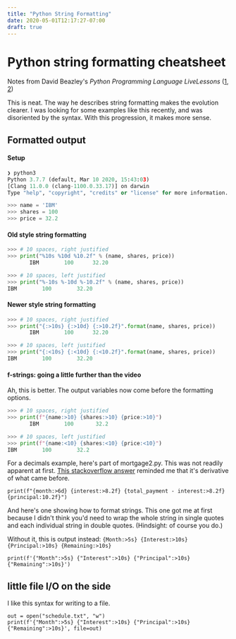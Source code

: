 ```yaml
---
title: "Python String Formatting"
date: 2020-05-01T12:17:27-07:00
draft: true
---
```


# Python string formatting cheatsheet

Notes from David Beazley's _Python Programming Language LiveLessons_
([1](https://www.informit.com/store/python-programming-language-livelessons-9780134217321),
 [2](https://learning.oreilly.com/videos/python-programming-language/9780134217314))

This is neat. The way he describes string formatting makes the evolution
clearer. I was looking for some examples like this recently, and was
disoriented by the syntax. With this progression, it makes more sense.

## Formatted output

#### Setup

```python
❯ python3
Python 3.7.7 (default, Mar 10 2020, 15:43:03)
[Clang 11.0.0 (clang-1100.0.33.17)] on darwin
Type "help", "copyright", "credits" or "license" for more information.

>>> name = 'IBM'
>>> shares = 100
>>> price = 32.2
```

#### Old style string formatting

```python
>>> # 10 spaces, right justified
>>> print("%10s %10d %10.2f" % (name, shares, price))
       IBM        100      32.20

>>> # 10 spaces, left justified
>>> print("%-10s %-10d %-10.2f" % (name, shares, price))
IBM        100        32.20
```

#### Newer style string formatting

```python
>>> # 10 spaces, right justified
>>> print("{:>10s} {:>10d} {:>10.2f}".format(name, shares, price))
       IBM        100      32.20

>>> # 10 spaces, left justified
>>> print("{:<10s} {:<10d} {:<10.2f}".format(name, shares, price))
IBM        100        32.20
```

#### f-strings: going a little further than the video

Ah, this is better. The output variables now come before the formatting
options.

```python
>>> # 10 spaces, right justified
>>> print(f"{name:>10} {shares:>10} {price:>10}")
       IBM        100       32.2

>>> # 10 spaces, left justified
>>> print(f"{name:<10} {shares:<10} {price:<10}")
IBM        100        32.2
```

For a decimals example, here's part of mortgage2.py. This was not readily
apparent at first. [This stackoverflow
answer](https://stackoverflow.com/questions/45310254/fixed-digits-after-decimal-with-f-strings)
reminded me that it's derivative of what came before.

```python3
print(f"{month:>6d} {interest:>8.2f} {total_payment - interest:>8.2f} {principal:10.2f}")
```

And here's one showing how to format strings. This one got me at first because
I didn't think you'd need to wrap the whole string in single quotes and each
individual string in double quotes. (Hindsight: of course you do.)

Without it, this is output instead: `{Month:>5s} {Interest:>10s}
{Principal:>10s} {Remaining:>10s}`

```python3
print(f'{"Month":>5s} {"Interest":>10s} {"Principal":>10s} {"Remaining":>10s}')
```

## little file I/O on the side

I like this syntax for writing to a file.

```python3
out = open("schedule.txt", "w")
print(f'{"Month":>5s} {"Interest":>10s} {"Principal":>10s} {"Remaining":>10s}', file=out)
```

